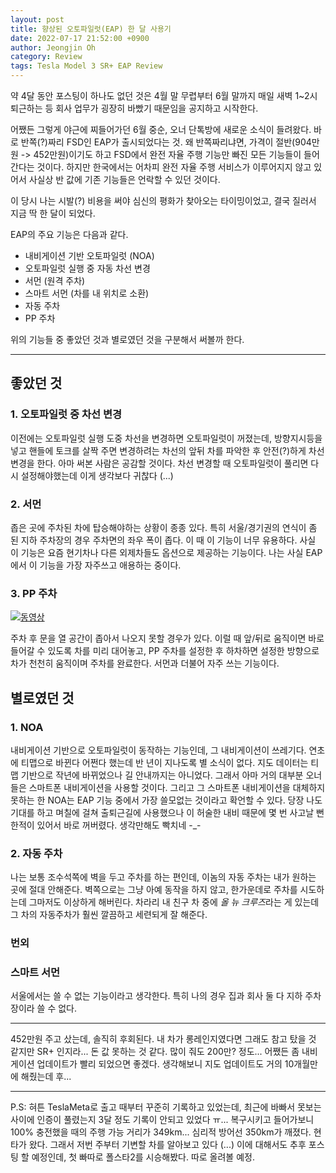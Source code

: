 ```yaml
---
layout: post
title: 향상된 오토파일럿(EAP) 한 달 사용기
date: 2022-07-17 21:52:00 +0900
author: Jeongjin Oh
category: Review
tags: Tesla Model 3 SR+ EAP Review
---
```


약 4달 동안 포스팅이 하나도 없던 것은 4월 말 무렵부터 6월 말까지 매일 새벽 1~2시 퇴근하는 등 회사 업무가 굉장히 바빴기 때문임을 공지하고 시작한다.

어쨌든 그렇게 야근에 찌들어가던 6월 중순, 오너 단톡방에 새로운 소식이 들려왔다. 바로 반쪽(?)짜리 FSD인 EAP가 출시되었다는 것. 왜 반쪽짜리냐면, 가격이 절반(904만원 -> 452만원)이기도 하고 FSD에서 완전 자율 주행 기능만 빠진 모든 기능들이 들어간다는 것이다. 하지만 한국에서는 어차피 완전 자율 주행 서비스가 이루어지지 않고 있어서 사실상 반 값에 기존 기능들은 언락할 수 있던 것이다.

이 당시 나는 시발(?) 비용을 써야 심신의 평화가 찾아오는 타이밍이었고, 결국 질러서 지금 딱 한 달이 되었다.

EAP의 주요 기능은 다음과 같다.

- 내비게이션 기반 오토파일럿 (NOA)
- 오토파일럿 실행 중 자동 차선 변경
- 서먼 (원격 주차)
- 스마트 서먼 (차를 내 위치로 소환)
- 자동 주차
- PP 주차

위의 기능들 중 좋았던 것과 별로였던 것을 구분해서 써볼까 한다.

---

## 좋았던 것

### 1. 오토파일럿 중 차선 변경

이전에는 오토파일럿 실행 도중 차선을 변경하면 오토파일럿이 꺼졌는데, 방향지시등을 넣고 핸들에 토크를 살짝 주면 변경하려는 차선의 앞뒤 차를 파악한 후 안전(?)하게 차선 변경을 한다. 아마 써본 사람은 공감할 것이다. 차선 변경할 때 오토파일럿이 풀리면 다시 설정해야했는데 이게 생각보다 귀찮다 (...)

### 2. 서먼

좁은 곳에 주차된 차에 탑승해야하는 상황이 종종 있다. 특히 서울/경기권의 연식이 좀 된 지하 주차장의 경우 주차면의 좌우 폭이 좁다. 이 때 이 기능이 너무 유용하다. 사실 이 기능은 요즘 현기차나 다른 외제차들도 옵션으로 제공하는 기능이다. 나는 사실 EAP에서 이 기능을 가장 자주쓰고 애용하는 중이다.

### 3. PP 주차

[![동영상](https://i.ytimg.com/vi/UmA1umkLSQE/hqdefault.jpg?sqp=-oaymwEcCPYBEIoBSFXyq4qpAw4IARUAAIhCGAFwAcABBg==&rs=AOn4CLB1ayAmsG0k18edBawS6X6RRdNWUQ)](https://youtu.be/UmA1umkLSQE)

주차 후 문을 열 공간이 좁아서 나오지 못할 경우가 있다. 이럴 때 앞/뒤로 움직이면 바로 들어갈 수 있도록 차를 미리 대어놓고, PP 주차를 설정한 후 하차하면 설정한 방향으로 차가 천천히 움직이며 주차를 완료한다. 서먼과 더불어 자주 쓰는 기능이다.

## 별로였던 것

### 1. NOA

내비게이션 기반으로 오토파일럿이 동작하는 기능인데, 그 내비게이션이 쓰레기다. 연초에 티맵으로 바뀐다 어쩐다 했는데 반 년이 지나도록 별 소식이 없다. 지도 데이터는 티맵 기반으로 작년에 바뀌었으나 길 안내까지는 아니었다. 그래서 아마 거의 대부분 오너들은 스마트폰 내비게이션을 사용할 것이다. 그리고 그 스마트폰 내비게이션을 대체하지 못하는 한 NOA는 EAP 기능 중에서 가장 쓸모없는 것이라고 확언할 수 있다. 당장 나도 기대를 하고 며칠에 걸쳐 출퇴근길에 사용했으나 이 허술한 내비 때문에 몇 번 사고날 뻔한적이 있어서 바로 꺼버렸다. 생각만해도 빡치네 -_-

### 2. 자동 주차

나는 보통 조수석쪽에 벽을 두고 주차를 하는 편인데, 이놈의 자동 주차는 내가 원하는 곳에 절대 안해준다. 벽쪽으로는 그냥 아예 동작을 하지 않고, 한가운데로 주차를 시도하는데 그마저도 이상하게 해버린다. 차라리 내 친구 차 중에 *올 뉴 크루즈*라는 게 있는데 그 차의 자동주차가 훨씬 깔끔하고 세련되게 잘 해준다.

### 번외

### 스마트 서먼

서울에서는 쓸 수 없는 기능이라고 생각한다. 특히 나의 경우 집과 회사 둘 다 지하 주차장이라 쓸 수 없다.

---

452만원 주고 샀는데, 솔직히 후회된다. 내 차가 롱레인지였다면 그래도 참고 탔을 것 같지만 SR+ 인지라... 돈 값 못하는 것 같다. 많이 줘도 200만? 정도... 어쨌든 좀 내비게이션 업데이트가 빨리 되었으면 좋겠다. 생각해보니 지도 업데이트도 거의 10개월만에 해줬는데 후...

---

P.S: 혀튼 TeslaMeta로 출고 때부터 꾸준히 기록하고 있었는데, 최근에 바빠서 못보는 사이에 인증이 풀렸는지 3달 정도 기록이 안되고 있었다 ㅠ... 복구시키고 들어가보니 100% 충전했을 때의 주행 가능 거리가 349km... 심리적 방어선 350km가 깨졌다. 현타가 왔다. 그래서 저번 주부터 기변할 차를 알아보고 있다 (...) 이에 대해서도 추후 포스팅 할 예정인데, 첫 빠따로 폴스타2를 시승해봤다. 따로 올려볼 예정.
